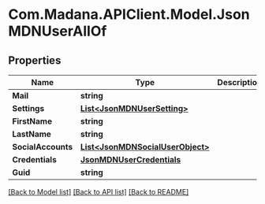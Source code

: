 
# Com.Madana.APIClient.Model.JsonMDNUserAllOf

## Properties

Name | Type | Description | Notes
------------ | ------------- | ------------- | -------------
**Mail** | **string** |  | [optional] 
**Settings** | [**List&lt;JsonMDNUserSetting&gt;**](JsonMDNUserSetting.md) |  | [optional] 
**FirstName** | **string** |  | [optional] 
**LastName** | **string** |  | [optional] 
**SocialAccounts** | [**List&lt;JsonMDNSocialUserObject&gt;**](JsonMDNSocialUserObject.md) |  | [optional] 
**Credentials** | [**JsonMDNUserCredentials**](JsonMDNUserCredentials.md) |  | [optional] 
**Guid** | **string** |  | [optional] 

[[Back to Model list]](../README.md#documentation-for-models)
[[Back to API list]](../README.md#documentation-for-api-endpoints)
[[Back to README]](../README.md)

